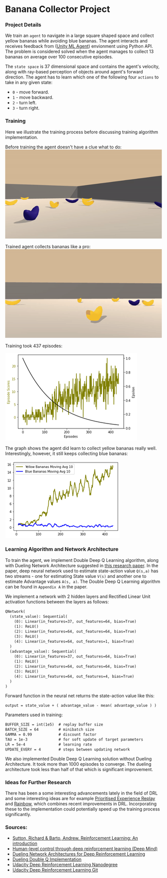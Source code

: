 [//]: # (Image References)

[image1]: https://user-images.githubusercontent.com/10624937/42135619-d90f2f28-7d12-11e8-8823-82b970a54d7e.gif "Trained Agent"

# Banana Collector Project

### Project Details
We train an ```agent``` to navigate in a large square shaped space and collect yellow bananas while avoiding blue bananas. The agent interacts and receives feedback from ([Unity ML Agent](https://github.com/Unity-Technologies/ml-agents)) envionment using Python API. The problem is considered solved when the agent manages to collect 13 bananas on average over 100 consecutive episodes.

The ```state space``` is 37 dimensional space and contains the agent's velocity, along with ray-based perception of objects around agent's forward direction. The agent has to learn which one of the following four ```actions``` to take in any given state:
- ```0``` - move forward.
- ```1``` - move backward.
- ```2``` - turn left.
- ```3``` - turn right.

### Training 
Here we illustrate the training process before discussing training algorithm implementation.

Before training the agent doesn't have a clue what to do:
![Scores](outputs/untrained_agent.gif)

Trained agent collects bananas like a pro:
![Scores](outputs/trained_agent.gif)

Training took 437 episodes: 

![Scores](outputs/scores.png)



The graph shows the agent did learn to collect yellow bananas really well. Interestingly, however, it still keeps collecting blue bananas:

![Bananas](outputs/bananas.png)


### Learning Algorithm and Network Architecture

To train the agent, we implement Double Deep Q Learning algorithm, along with Dueling Network Architecture suggested in [this research paper](https://arxiv.org/abs/1511.06581).
In the paper, deep neural network used to estimate state-action value ```Q(s,a)``` has two streams - one for estimating State value ```V(s)``` and another one to estimate Advantage values ```A(s, a)```. The Double Deep Q Learning algorithm can be found in ```Appendix A``` in the paper.

We implement a network with 2 hidden layers and Rectified Linear Unit activation functions between the layers as follows:  


    QNetwork(
      (state_value): Sequential(
        (0): Linear(in_features=37, out_features=64, bias=True)
        (1): ReLU()
        (2): Linear(in_features=64, out_features=64, bias=True)
        (3): ReLU()
        (4): Linear(in_features=64, out_features=1, bias=True)
      )
      (advantage_value): Sequential(
        (0): Linear(in_features=37, out_features=64, bias=True)
        (1): ReLU()
        (2): Linear(in_features=64, out_features=64, bias=True)
        (3): ReLU()
        (4): Linear(in_features=64, out_features=4, bias=True)
      )
    )

Forward function in the neural net returns the state-action value like this:

    output = state_value + ( advantage_value - mean( advantage_value ) )

Parameters used in training:

    BUFFER_SIZE = int(1e5)  # replay buffer size
    BATCH_SIZE = 64         # minibatch size
    GAMMA = 0.99            # discount factor
    TAU = 1e-3              # for soft update of target parameters
    LR = 5e-4               # learning rate 
    UPDATE_EVERY = 4        # steps between updating network

We also implemented Double Deep Q Learning solution without Dueling Architecture. It took more than 1000 episodes to converge. The dueling architecture took less than half of that which is significant improvement.

### Ideas for Further Research
There has been a some interesting advancements lately in the field of DRL and some interesting ideas are for example [Prioritised Experience Replay](https://arxiv.org/abs/1511.05952) and [Rainbow](https://arxiv.org/abs/1710.02298), 
which combines recent improvements in DRL. Incorporating these to the implementation could potentially speed up the training process significantly.


### Sources:

- [Sutton, Richard & Barto, Andrew. Reinforcement Learning: An introduction](http://incompleteideas.net/book/RLbook2018.pdf)
- [Human-level control through deep reinforcement learning (Deep Mind)](https://storage.googleapis.com/deepmind-media/dqn/DQNNaturePaper.pdf)
- [Dueling Network Architectures for Deep Reinforcement Learning](https://arxiv.org/abs/1511.06581)
- [Dueling Double Q Implementation](https://github.com/simoninithomas/Deep_reinforcement_learning_Course/tree/master/Dueling%20Double%20DQN%20with%20PER%20and%20fixed-q%20targets)
- [Udacity Deep Reinforcement Learning Nanodegree](https://www.udacity.com/course/deep-reinforcement-learning-nanodegree--nd893)
- [Udacity Deep Reinforcement Learning Git](https://github.com/udacity/deep-reinforcement-learning)


